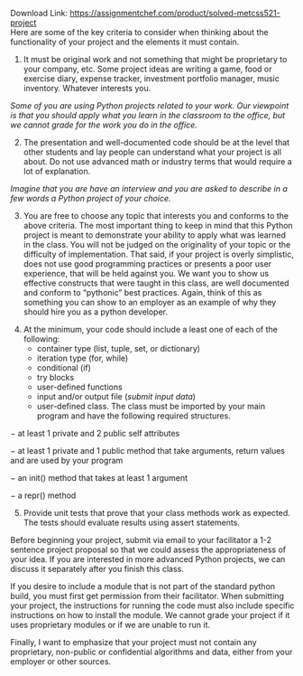 Download Link: https://assignmentchef.com/product/solved-metcss521-project
<br>
Here are some of the key criteria to consider when thinking about the functionality of your project and the elements it must contain.

<ol>

 <li>It must be original work and not something that might be proprietary to your company, etc. Some project ideas are writing a game, food or exercise diary, expense tracker, investment portfolio manager, music inventory. Whatever interests you.</li>

</ol>

<em>Some of you are using Python projects related to your work. Our viewpoint is that you should apply what you learn in the classroom to the office, but we cannot grade for the work you do in the office. </em>

<ol start="2">

 <li>The presentation and well-documented code should be at the level that other students and lay people can understand what your project is all about. Do not use advanced math or industry terms that would require a lot of explanation.</li>

</ol>

<em>Imagine that you are have an interview and you are asked to describe in a few words a Python project of your choice.</em>

<ol start="3">

 <li>You are free to choose any topic that interests you and conforms to the above criteria. The most important thing to keep in mind that this Python project is meant to demonstrate your ability to apply what was learned in the class. You will not be judged on the originality of your topic or the difficulty of implementation. That said, if your project is overly simplistic, does not use good programming practices or presents a poor user experience, that will be held against you. We want you to show us effective constructs that were taught in this class, are well documented and conform to “pythonic” best practices. Again, think of this as something you can show to an employer as an example of why they should hire you as a python developer.</li>

</ol>







<ol start="4">

 <li>At the minimum, your code should include a least one of each of the following:

  <ul>

   <li>container type (list, tuple, set, or dictionary)</li>

   <li>iteration type (for, while)</li>

   <li>conditional (if)</li>

   <li>try blocks</li>

   <li>user-defined functions</li>

   <li>input and/or output file (<em>submit input data</em>)</li>

   <li>user-defined class. The class must be imported by your main program and have the following required structures.</li>

  </ul></li>

</ol>

− at least 1 private and 2 public self attributes

− at least 1 private and 1 public method that take arguments, return values and are used by your program

− an init() method that takes at least 1 argument

− a repr() method

<ol start="5">

 <li>Provide unit tests that prove that your class methods work as expected. The tests should evaluate results using assert statements.</li>

</ol>

Before beginning your project, submit via email to your facilitator a 1-2 sentence project proposal so that we could assess the appropriateness of your idea. If you are interested in more advanced Python projects, we can discuss it separately after you finish this class.

If you desire to include a module that is not part of the standard python build, you must first get permission from their facilitator. When submitting your project, the instructions for running the code must also include specific instructions on how to install the module. We cannot grade your project if it uses proprietary modules or if we are unable to run it.

Finally, I want to emphasize that your project must not contain any proprietary, non-public or confidential algorithms and data, either from your employer or other sources.